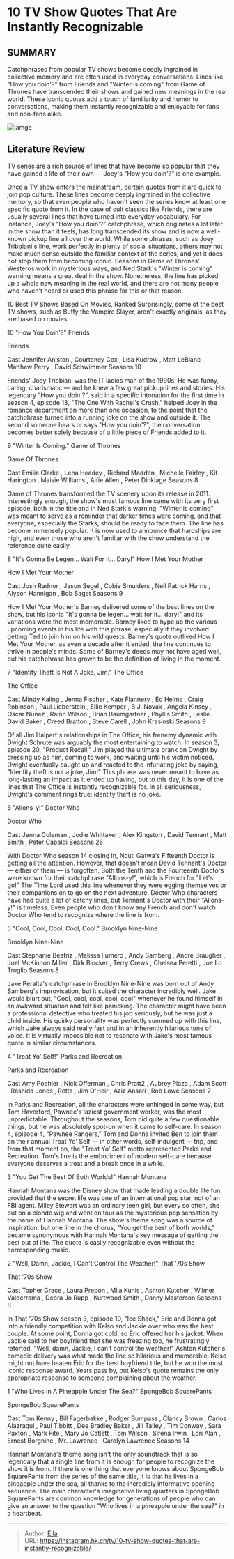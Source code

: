 # 10 TV Show Quotes That Are Instantly Recognizable


## SUMMARY 


 Catchphrases from popular TV shows become deeply ingrained in collective memory and are often used in everyday conversations. 
 Lines like &#34;How you doin&#39;?&#34; from Friends and &#34;Winter is coming&#34; from Game of Thrones have transcended their shows and gained new meanings in the real world. 
 These iconic quotes add a touch of familiarity and humor to conversations, making them instantly recognizable and enjoyable for fans and non-fans alike. 

![iamge](https://static1.srcdn.com/wordpress/wp-content/uploads/2024/01/10thdrwho_nedstark_joeyfriends.jpg)

## Literature Review
TV series are a rich source of lines that have become so popular that they have gained a life of their own — Joey&#39;s &#34;How you doin&#39;?&#34; is one example.




Once a TV show enters the mainstream, certain quotes from it are quick to join pop culture. These lines become deeply ingrained in the collective memory, so that even people who haven&#39;t seen the series know at least one specific quote from it. In the case of cult classics like Friends, there are usually several lines that have turned into everyday vocabulary. For instance, Joey&#39;s &#34;How you doin&#39;?&#34; catchphrase, which originates a lot later in the show than it feels, has long transcended its show and is now a well-known pickup line all over the world.
While some phrases, such as Joey Tribbiani&#39;s line, work perfectly in plenty of social situations, others may not make much sense outside the familiar context of the series, and yet it does not stop them from becoming iconic. Seasons in Game of Thrones&#39; Westeros work in mysterious ways, and Ned Stark&#39;s &#34;Winter is coming&#34; warning means a great deal in the show. Nonetheless, the line has picked up a whole new meaning in the real world, and there are not many people who haven&#39;t heard or used this phrase for this or that reason.
            
 
 10 Best TV Shows Based On Movies, Ranked 
Surprisingly, some of the best TV shows, such as Buffy the Vampire Slayer, aren&#39;t exactly originals, as they are based on movies.













 








 10  &#34;How You Doin&#39;?&#34; 
Friends


 







 Friends 

 Cast   Jennifer Aniston , Courteney Cox , Lisa Kudrow , Matt LeBlanc , Matthew Perry , David Schwimmer    Seasons   10    




Friends&#39; Joey Tribbiani was the IT ladies man of the 1990s. He was funny, caring, charismatic — and he knew a few great pickup lines and stories. His legendary &#34;How you doin&#39;?&#34;, said in a specific intonation for the first time in season 4, episode 13, &#34;The One With Rachel&#39;s Crush,&#34; helped Joey in the romance department on more than one occasion, to the point that the catchphrase turned into a running joke on the show and outside it. The second someone hears or says &#34;How you doin&#39;?&#34;, the conversation becomes better solely because of a little piece of Friends added to it.





 9  &#34;Winter Is Coming.&#34; 
Game of Thrones
        

 Game Of Thrones 

 Cast   Emilia Clarke , Lena Headey , Richard Madden , Michelle Fairley , Kit Harington , Maisie Williams , Alfie Allen , Peter Dinklage    Seasons   8    




Game of Thrones transformed the TV scenery upon its release in 2011. Interestingly enough, the show&#39;s most famous line came with its very first episode, both in the title and in Ned Stark&#39;s warning. &#34;Winter is coming&#34; was meant to serve as a reminder that darker times were coming, and that everyone, especially the Starks, should be ready to face them. The line has become immensely popular. It is now used to announce that hardships are nigh, and even those who aren&#39;t familiar with the show understand the reference quite easily.





 8  &#34;It&#39;s Gonna Be Legen... Wait For It... Dary!&#34; 
How I Met Your Mother
        

 How I Met Your Mother 

 Cast   Josh Radnor , Jason Segel , Cobie Smulders , Neil Patrick Harris , Alyson Hannigan , Bob Saget    Seasons   9    




How I Met Your Mother&#39;s Barney delivered some of the best lines on the show, but his iconic &#34;It&#39;s gonna be legen... wait for it... dary!&#34; and its variations were the most memorable. Barney liked to hype up the various upcoming events in his life with this phrase, especially if they involved getting Ted to join him on his wild quests. Barney&#39;s quote outlived How I Met Your Mother, as even a decade after it ended, the line continues to thrive in people&#39;s minds. Some of Barney&#39;s deeds may not have aged well, but his catchphrase has grown to be the definition of living in the moment.





 7  &#34;Identity Theft Is Not A Joke, Jim.&#34; 
The Office


 







 The Office 

 Cast   Mindy Kaling , Jenna Fischer , Kate Flannery , Ed Helms , Craig Robinson , Paul Lieberstein , Ellie Kemper , B.J. Novak , Angela Kinsey , Oscar Nunez , Rainn Wilson , Brian Baumgartner , Phyllis Smith , Leslie David Baker , Creed Bratton , Steve Carell , John Krasinski    Seasons   9    




Of all Jim Halpert&#39;s relationships in The Office, his frenemy dynamic with Dwight Schrute was arguably the most entertaining to watch. In season 3, episode 20, &#34;Product Recall,&#34; Jim played the ultimate prank on Dwight by dressing up as him, coming to work, and waiting until his victim noticed. Dwight eventually caught up and reacted to the infuriating joke by saying, &#34;Identity theft is not a joke, Jim!&#34; This phrase was never meant to have as long-lasting an impact as it ended up having, but to this day, it is one of the lines that The Office is instantly recognizable for. In all seriousness, Dwight&#39;s comment rings true: identity theft is no joke.





 6  &#34;Allons-y!&#34; 
Doctor Who
        

 Doctor Who 

 Cast   Jenna Coleman , Jodie Whittaker , Alex Kingston , David Tennant , Matt Smith , Peter Capaldi    Seasons   26    




With Doctor Who season 14 closing in, Ncuti Gatwa&#39;s Fifteenth Doctor is getting all the attention. However, that doesn&#39;t mean David Tennant&#39;s Doctor — either of them — is forgotten. Both the Tenth and the Fourteenth Doctors were known for their catchphrase &#34;Allons-y!&#34;, which is French for &#34;Let&#39;s go!&#34; The Time Lord used this line whenever they were egging themselves or their companions on to go on the next adventure. Doctor Who characters have had quite a lot of catchy lines, but Tennant&#39;s Doctor with their &#34;Allons-y!&#34; is timeless. Even people who don&#39;t know any French and don&#39;t watch Doctor Who tend to recognize where the line is from.





 5  &#34;Cool, Cool, Cool, Cool, Cool.&#34; 
Brooklyn Nine-Nine
        

 Brooklyn Nine-Nine 

 Cast   Stephanie Beatriz , Melissa Fumero , Andy Samberg , Andre Braugher , Joel McKinnon Miller , Dirk Blocker , Terry Crews , Chelsea Peretti , Joe Lo Truglio    Seasons   8    




Jake Peralta&#39;s catchphrase in Brooklyn Nine-Nine was born out of Andy Samberg&#39;s improvisation, but it suited the character incredibly well. Jake would blurt out, &#34;Cool, cool, cool, cool, cool&#34; whenever he found himself in an awkward situation and felt like panicking. The character might have been a professional detective who treated his job seriously, but he was just a child inside. His quirky personality was perfectly summed up with this line, which Jake always said really fast and in an inherently hilarious tone of voice. It is virtually impossible not to resonate with Jake&#39;s most famous quote in similar circumstances.





 4  &#34;Treat Yo&#39; Self!&#34; 
Parks and Recreation


 







 Parks and Recreation 

 Cast   Amy Poehler , Nick Offerman , ​Chris Pratt2 , Aubrey Plaza , Adam Scott , Rashida Jones , Retta , Jim O&#39;Heir , Aziz Ansari , Rob Lowe    Seasons   7    




In Parks and Recreation, all the characters were unhinged in some way, but Tom Haverford, Pawnee&#39;s laziest government worker, was the most unpredictable. Throughout the seasons, Tom did quite a few questionable things, but he was absolutely spot-on when it came to self-care. In season 4, episode 4, &#34;Pawnee Rangers,&#34; Tom and Donna invited Ben to join them on their annual Treat Yo&#39; Self — in other words, self-indulgent — trip, and from that moment on, the &#34;Treat Yo&#39; Self&#34; motto represented Parks and Recreation. Tom&#39;s line is the embodiment of modern self-care because everyone deserves a treat and a break once in a while.





 3  &#34;You Get The Best Of Both Worlds!&#34; 
Hannah Montana
        

Hannah Montana was the Disney show that made leading a double life fun, provided that the secret life was one of an international pop star, not of an FBI agent. Miley Stewart was an ordinary teen girl, but every so often, she put on a blonde wig and went on tour as the mysterious pop sensation by the name of Hannah Montana. The show&#39;s theme song was a source of inspiration, but one line in the chorus, &#34;You get the best of both worlds,&#34; became synonymous with Hannah Montana&#39;s key message of getting the best out of life. The quote is easily recognizable even without the corresponding music.





 2  &#34;Well, Damn, Jackie, I Can&#39;t Control The Weather!&#34; 
That &#39;70s Show
        

 That &#39;70s Show 

 Cast   Topher Grace , Laura Prepon , Mila Kunis , Ashton Kutcher , Wilmer Valderrama , Debra Jo Rupp , Kurtwood Smith , Danny Masterson    Seasons   8    




In That &#39;70s Show season 3, episode 10, &#34;Ice Shack,&#34; Eric and Donna got into a friendly competition with Kelso and Jackie over who was the best couple. At some point, Donna got cold, so Eric offered her his jacket. When Jackie said to her boyfriend that she was freezing too, he frustratingly retorted, &#34;Well, damn, Jackie, I can&#39;t control the weather!&#34; Ashton Kutcher&#39;s comedic delivery was what made the line so hilarious and memorable. Kelso might not have beaten Eric for the best boyfriend title, but he won the most iconic response award. Years pass by, but Kelso&#39;s quote remains the only appropriate response to someone complaining about the weather.





 1  &#34;Who Lives In A Pineapple Under The Sea?&#34; 
SpongeBob SquarePants
        

 SpongeBob SquarePants 

 Cast   Tom Kenny , Bill Fagerbakke , Rodger Bumpass , Clancy Brown , Carlos Alazraqui , Paul Tibbitt , Dee Bradley Baker , Jill Talley , Tim Conway , Sara Paxton , Mark Fite , Mary Jo Catlett , Tom Wilson , Sirena Irwin , Lori Alan , Ernest Borgnine , Mr. Lawrence , Carolyn Lawrence    Seasons   14    




Hannah Montana&#39;s theme song isn&#39;t the only soundtrack that is so legendary that a single line from it is enough for people to recognize the show it is from. If there is one thing that everyone knows about SpongeBob SquarePants from the series of the same title, it is that he lives in a pineapple under the sea, all thanks to the incredibly informative opening sequence. The main character&#39;s imaginative living quarters in SpongeBob SquarePants are common knowledge for generations of people who can give an answer to the question &#34;Who lives in a pineapple under the sea?&#34; in a heartbeat. 

---

> Author: [Ella](https://instagram.hk.cn/)  
> URL: https://instagram.hk.cn/tv/10-tv-show-quotes-that-are-instantly-recognizable/  

